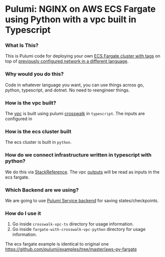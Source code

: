 # Pulumi:  NGINX on AWS ECS Fargate using Python with a vpc built in Typescript

### What Is This?

This is Pulumi code for deploying your own [ECS Fargate cluster with tags](https://docs.aws.amazon.com/AmazonECS/latest/developerguide/AWS_Fargate.html) on top of [previously configured network in a different language](https://github.com/tusharshahrs/pulumi-homelab/aws/crosswalk-vpc-fargate/).

### Why would you do this?  
Code in whatever language you want, you can use things across go, python, typescript, and dotnet. No need to reengineer things.

### How is the vpc built?

The [vpc](https://www.pulumi.com/docs/guides/crosswalk/aws/vpc/) is built using pulumi [crosswalk](https://www.pulumi.com/docs/guides/crosswalk/aws/) in `typescript`.  The inputs are configured in 

### How is the ecs cluster built
The ecs cluster is built in `python`.

### How do we connect infrastructure written in typescript with python?
We do this via [StackReference](https://www.pulumi.com/docs/intro/concepts/organizing-stacks-projects/#inter-stack-dependencies).
The vpc [outputs](https://www.pulumi.com/docs/reference/cli/pulumi_stack_output/) will be read as inputs in the ecs fargate.

### Which Backend are we using?

We are going to use [Pulumi Service backend](https://www.pulumi.com/docs/intro/concepts/state/#pulumi-service-backend) for saving states/checkpoints.


### How do I use it

1. Go inside `crosswalk-vpc-ts` directory for usage information.
2. Go inside `fargate-with-crosswalk-vpc-python` directory for usage information.

The ecs fargate example is identical to original one https://github.com/pulumi/examples/tree/master/aws-py-fargate